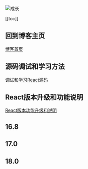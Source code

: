 ![成长](/images/home.png)

[[toc]]


## 回到博客主页
[博客首页](./../README.md)  


## 源码调试和学习方法

[调试和学习React源码](https://app.yinxiang.com/shard/s37/nl/24388549/32ec7479-2164-460d-9e58-de6d71f4a459)


## React版本升级和功能说明

[React版本功能升级和说明](https://app.yinxiang.com/shard/s37/nl/24388549/0e38c041-1165-489f-8e72-176c6554e889)

## 16.8


## 17.0

## 18.0